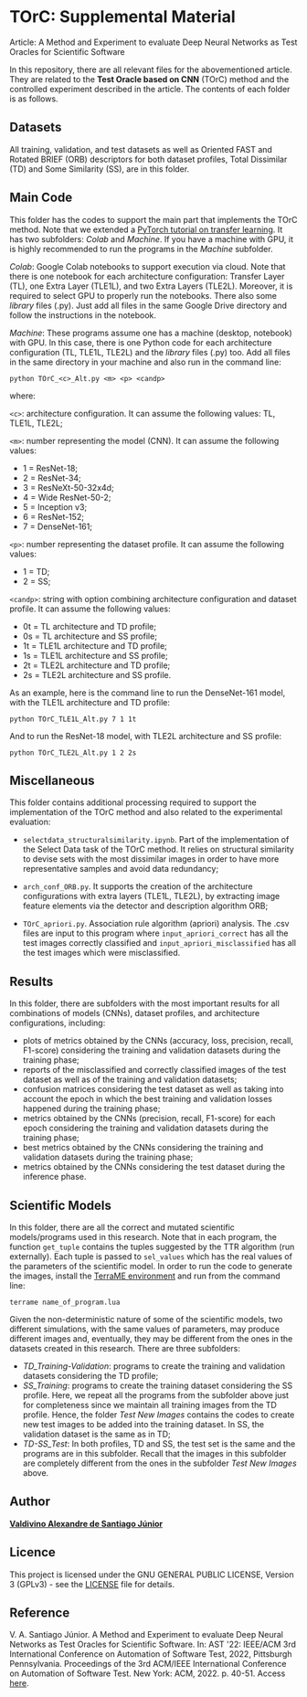 # TOrC: Supplemental Material

Article: A Method and Experiment to evaluate Deep Neural Networks as
Test Oracles for Scientific Software

In this repository, there are all relevant files for the abovementioned article. They are related to the **Test Oracle based on CNN** (TOrC) method and the controlled experiment described in the article. The contents of each folder is as follows.


## Datasets


All training, validation, and test datasets as well as Oriented FAST and Rotated
BRIEF (ORB) descriptors for both dataset profiles, Total Dissimilar (TD) and Some Similarity (SS), are in this folder. 

## Main Code

This folder has the codes to support the main part that implements the TOrC method. Note that we extended a [PyTorch tutorial on transfer learning](https://pytorch.org/tutorials/beginner/transfer\_learning\_tutorial.html). It has two subfolders: *Colab* and *Machine*. If you have a machine with GPU, it is highly recommended to run the programs in the *Machine* subfolder.

*Colab*: Google Colab notebooks to support execution via cloud. Note that there is one notebook for each architecture configuration: Transfer Layer (TL), one Extra Layer (TLE1L), and two Extra Layers (TLE2L). Moreover, it is required to select GPU to properly run the notebooks. There also some *library* files (.py). Just add all files in the same Google Drive directory and follow the instructions in the notebook.

*Machine*: These programs assume one has a machine (desktop, notebook) with GPU. In this case, there is one Python code for each architecture configuration (TL, TLE1L, TLE2L) and the *library* files (.py) too. Add all files in the same directory in your machine and also run in the command line:
```
python TOrC_<c>_Alt.py <m> <p> <candp>
```

where:

`<c>`: architecture configuration. It can assume the following values: TL, TLE1L, TLE2L;

`<m>`: number representing the model (CNN). It can assume the following values:

- 1 = ResNet-18;
- 2 = ResNet-34;
- 3 = ResNeXt-50-32x4d;
- 4 = Wide ResNet-50-2;
- 5 = Inception v3;
- 6 = ResNet-152;
- 7 = DenseNet-161;

`<p>`: number representing the dataset profile. It can assume the following values:

- 1 = TD;
- 2 = SS;

`<candp>`: string with option combining architecture configuration and dataset profile. It can assume the following values:

- 0t = TL architecture and TD profile;
- 0s = TL architecture and SS profile;
- 1t = TLE1L architecture and TD profile;
- 1s = TLE1L architecture and SS profile;
- 2t = TLE2L architecture and TD profile;
- 2s = TLE2L architecture and SS profile.
 

As an example, here is the command line to run the DenseNet-161 model, with the TLE1L architecture and TD profile:
```
python TOrC_TLE1L_Alt.py 7 1 1t 
```

And to run the ResNet-18 model, with TLE2L architecture and SS profile:
```
python TOrC_TLE2L_Alt.py 1 2 2s
```


## Miscellaneous

This folder contains additional processing required to support the implementation of the TOrC method and also related to the experimental evaluation:

- `selectdata_structuralsimilarity.ipynb`.  Part of the implementation of the Select Data task of the TOrC method. It relies on structural similarity to devise sets with the most dissimilar images in order to have more representative samples and avoid data redundancy;

- `arch_conf_ORB.py`. It supports the creation of the architecture configurations with extra layers (TLE1L, TLE2L), by extracting image feature elements via the detector and description algorithm ORB;

- `TOrC_apriori.py`. Association rule algorithm (apriori) analysis. The .csv files are input to this program where `input_apriori_correct` has all the test images correctly classified and `input_apriori_misclassified` has all the test images which were misclassified.  

## Results

In this folder, there are subfolders with the most important results for all combinations of models (CNNs), dataset profiles, and architecture configurations, including:

- plots of metrics obtained by the CNNs (accuracy, loss, precision, recall, F1-score) considering the training and validation datasets during the training phase;
- reports of the misclassified and correctly classified images of the test dataset as well as of the training and validation datasets;
- confusion matrices considering the test dataset as well as taking into account the epoch in which the best training and validation losses happened during the training phase;
- metrics obtained by the CNNs (precision, recall, F1-score) for each epoch considering the training and validation datasets during the training phase;
- best metrics obtained by the CNNs considering the training and validation datasets during the training phase;
- metrics obtained by the CNNs considering the test dataset during the inference phase.

## Scientific Models

In this folder, there are all the correct and mutated scientific models/programs used in this research. Note that in each program, the function `get_tuple` contains the tuples suggested by the TTR algorithm (run externally). Each tuple is passed to `sel_values` which has the real values of the parameters of the scientific model. In order to run the code to generate the images, install the [TerraME environment](https://github.com/TerraME/terrame/releases) and run from the command line:
```
terrame name_of_program.lua 
```
Given the non-deterministic nature of some of the scientific models, two different simulations, with the same values of parameters, may produce different images and, eventually, they may be different from the ones in the datasets created in this research. There are three subfolders:

- *TD\_Training-Validation*: programs to create the training and validation datasets considering the TD profile;
-  *SS\_Training*:  programs to create the training dataset considering the SS profile. Here, we repeat all the programs from the subfolder above just for completeness since we maintain all training images from the TD profile. Hence, the folder *Test New Images* contains the codes to create new test images to be added into the training dataset. In SS, the validation dataset is the same as in TD;
-  *TD-SS\_Test*: In both profiles, TD and SS, the test set is the same and the programs are in this subfolder. Recall that the images in this subfolder are completely different from the ones in the subfolder *Test New Images* above.

## Author

[**Valdivino Alexandre de Santiago J&uacute;nior**](https://www.linkedin.com/in/valdivino-alexandre-de-santiago-j%C3%BAnior-103109206/?locale=en_US)

## Licence

This project is licensed under the GNU GENERAL PUBLIC LICENSE, Version 3 (GPLv3) - see the [LICENSE](LICENSE) file for details.

## Reference

V. A. Santiago J&uacute;nior. A Method and Experiment to evaluate Deep Neural Networks as Test Oracles for Scientific Software. In: AST '22: IEEE/ACM 3rd International Conference on Automation of Software Test, 2022, Pittsburgh Pennsylvania. Proceedings of the 3rd ACM/IEEE International Conference on Automation of Software Test. New York: ACM, 2022. p. 40-51. Access [here](https://dl.acm.org/doi/10.1145/3524481.3527232).
